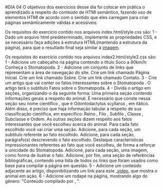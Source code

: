 #DIA 04
O objetivos dos exercícios desse dia foi colocar em prática o aprendizado a respeito do conteúdo de HTMl semântico, fazendo uso de elementos HTMl de acordo com o sentido que eles carregam para criar páginas semânticamente válidas e acessíveis.

Os requisitos do exercício contido nos arquivos index.html/style.css são:
    1 - Dado um arquivo html predeterminado, implemente as propriedades CSS, e se necessário faça adições à estrutura HTML(mantendo a estrutura da página), para que o resultado final seja similar à [imagem](https://s3.us-east-2.amazonaws.com/assets.app.betrybe.com/fundamentals/html-css/images/podium-final-fdcdc425aade8216b9e3c4b0eab234fc.png).

Os requisitos do exercício contido nos arquivos index2.html/style2.css são:
    1 - Adicione um cabeçalho na página contendo o título Soco a 80km/h: Conheça o Stomatopoda.
    2 - Adicione um conjunto de links que representam a área de navegação do site.
    Crie um link chamado Página Inicial.
    Crie um link chamado Sobre.
    Crie um link chamado Contato.
    3 - Crie um artigo que vai conter os fatos interessantes sobre o Stomatopoda . O artigo terá o subtítulo Fatos sobre o Stomatopoda.
    4 - Divida o artigo em seções, organizando-o da seguinte forma:
        Uma primeira seção contendo informações gerais a respeito do animal. É necessário que conste nessa seção seu nome científico , que é Odontodactylus scyllarus , em itálico. Além disso, é preciso que haja informação tabular a respeito de sua classificação científica, em específico: Reino , Filo , Subfilo , Classe , Subclasse e Ordem.
        As outras seções dizem respeito aos fatos interessantes que você escolheu acerca do animal. Para cada fato escolhido você vai criar uma seção.
        Adicione, para cada seção, um subtítulo referente ao fato escolhido.
        Adicione, para cada seção, parágrafo(s) descrevendo o fato escolhido. Destaque características impressionantes referentes ao fato que você escolheu, de forma a reforçar a unicidade do Stomatopoda. 
        Adicione, para cada seção, uma imagem, como forma de ilustrar o fato.
        Adicione, por fim, uma seção de referências bibliográficas, contendo uma lista de todos os links que foram usados como base para compilar a página em questão.
    5 - Adicione um conteúdo adjacente ao artigo, disponibilizando um link para este _[vídeo](https://www.youtube.com/watch?v=E0Li1k5hGBE), que mostra o animal em ação.
    6 - Adicione um rodapé na página, mostrando algo do gênero:
        "Conteúdo compilado por <insere seu nome>, <ano atual>".
